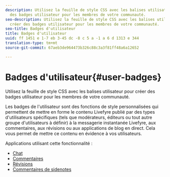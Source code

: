 ```yaml
---
description: Utilisez la feuille de style CSS avec les balises utilisateur pour créer
  des badges utilisateur pour les membres de votre communauté.
seo-description: Utilisez la feuille de style CSS avec les balises utilisateur pour
  créer des badges utilisateur pour les membres de votre communauté.
seo-title: Badges d'utilisateur
title: Badges d'utilisateur
uuid: ff 1451 e 1-7 eb 3-45 dc -8 c 5 a -1 a 6 d 1313 e 344
translation-type: tm+mt
source-git-commit: 67aeb3de964473b326c88c3a3f81ff48a6a12652

---
```



# Badges d'utilisateur{#user-badges}

Utilisez la feuille de style CSS avec les balises utilisateur pour créer des badges utilisateur pour les membres de votre communauté.

Les badges de l'utilisateur sont des fonctions de style personnalisées qui permettent de mettre en forme le contenu Livefyre publié par des types d'utilisateurs spécifiques (tels que modérateurs, éditeurs ou tout autre groupe d'utilisateurs à définir) à la messagerie instantanée Livefyre, aux commentaires, aux révisions ou aux applications de blog en direct. Cela vous permet de mettre ce contenu en évidence à vos utilisateurs.

Applications utilisant cette fonctionnalité :

* [Chat](../../c-about-apps/c-chat-app/c-chat-app.md#c_chat_app)
* [Commentaires](/help/using/c-about-apps/c-comments/c-comments.md)
* [Révisions](../../c-about-apps/c-reviews-app/c-reviews-app.md#c_reviews_app)
* [Commentaires de sidenotes](../../c-about-apps/c-sidenotes-app/c-sidenotes-app.md#c_sidenotes_app)

